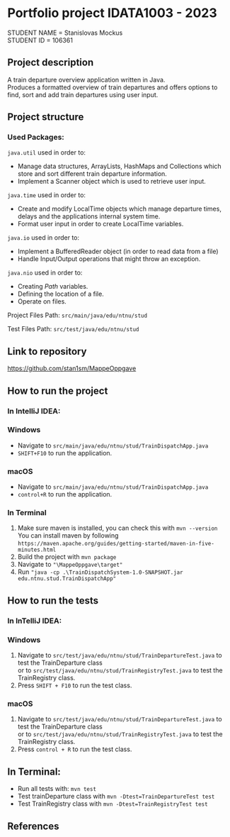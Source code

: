 # Portfolio project IDATA1003 - 2023

STUDENT NAME = Stanislovas Mockus  
STUDENT ID = 106361

## Project description

A train departure overview application written in Java.  
Produces a formatted overview of train departures and offers options to find, sort and add train departures using user input. 

## Project structure

[//]: # (TODO: Describe the structure of your project here. How have you used packages in your structure. Where are all sourcefiles stored. Where are all JUnit-test classes stored. etc.)
  ### Used Packages:
  `java.util` used in order to:
  * Manage data structures, ArrayLists, HashMaps and Collections which store and sort different train departure information.
  * Implement a Scanner object which is used to retrieve user input.

`java.time` used in order to:
  * Create and modify LocalTime objects which manage departure times, delays and the applications internal system time.
  * Format user input in order to create LocalTime variables.

`java.io` used in order to:
  * Implement a BufferedReader object (in order to read data from a file)
  * Handle Input/Output operations that might throw an exception.

`java.nio` used in order to:
  * Creating _Path_ variables.
  * Defining the location of a file.
  * Operate on files.

  Project Files Path: `src/main/java/edu/ntnu/stud`  
  
  Test Files Path: `src/test/java/edu/ntnu/stud`
  
## Link to repository

https://github.com/stan1sm/MappeOppgave

## How to run the project

[//]: # (TODO: Describe how to run your project here. What is the main class? What is the main method?
What is the input and output of the program? What is the expected behaviour of the program?)

### In IntelliJ IDEA:
  ### Windows
  * Navigate to `src/main/java/edu/ntnu/stud/TrainDispatchApp.java`
  * `SHIFT+F10` to run the application.

  ### macOS
  * Navigate to `src/main/java/edu/ntnu/stud/TrainDispatchApp.java`
  * `control+R` to run the application.

### In Terminal
  1. Make sure maven is installed, you can check this with `mvn --version`  
     You can install maven by following `https://maven.apache.org/guides/getting-started/maven-in-five-minutes.html`
  3. Build the project with `mvn package`  
  4. Navigate to `"\MappeOppgave\target"`
  5. Run `"java -cp .\TrainDispatchSystem-1.0-SNAPSHOT.jar edu.ntnu.stud.TrainDispatchApp"`

## How to run the tests

[//]: # (TODO: Describe how to run the tests here.)
### In InTelliJ IDEA:
  ### Windows
  1. Navigate to `src/test/java/edu/ntnu/stud/TrainDepartureTest.java` to test the TrainDeparture class  
     or to `src/test/java/edu/ntnu/stud/TrainRegistryTest.java` to test the TrainRegistry class.
  2. Press `SHIFT + F10` to run the test class.

  ### macOS
  1. Navigate to `src/test/java/edu/ntnu/stud/TrainDepartureTest.java` to test the TrainDeparture class  
     or to `src/test/java/edu/ntnu/stud/TrainRegistryTest.java` to test the TrainRegistry class.
  2. Press `control + R` to run the test class.

## In Terminal:
 * Run all tests with: `mvn test`
 * Test trainDeparture class with `mvn -Dtest=TrainDepartureTest test`
 * Test TrainRegistry class with `mvn -Dtest=TrainRegistryTest test`


## References

[//]: # (TODO: Include references here, if any. For example, if you have used code from the course book, include a reference to the chapter.
Or if you have used code from a website or other source, include a link to the source.)
